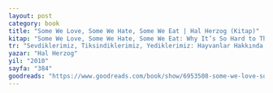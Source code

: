 ```yaml
---
layout: post
category: book
title: "Some We Love, Some We Hate, Some We Eat | Hal Herzog (Kitap)"
kitap: "Some We Love, Some We Hate, Some We Eat: Why It’s So Hard to Think Straight About Animals"
tr: "Sevdiklerimiz, Tiksindiklerimiz, Yediklerimiz: Hayvanlar Hakkında Tutarlı Düşünmek Neden Bu Kadar Zordur?"
yazar: "Hal Herzog"
yil: "2010"
sayfa: "384"
goodreads: "https://www.goodreads.com/book/show/6953508-some-we-love-some-we-hate-some-we-eat"
---
```

